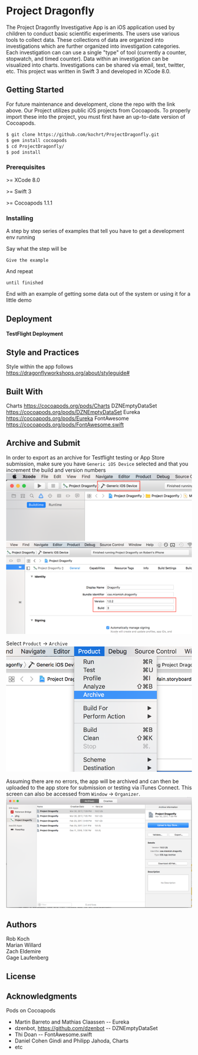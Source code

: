# Project Dragonfly

The Project Dragonfly Investigative App is an iOS application used by children to conduct basic scientific experiments. The users  use various tools to collect data. These collections of data are organized into investigations which are further organized into investigation categories. Each investigation can can use a single "type" of tool (currently a counter, stopwatch, and timed counter). Data within an investigation can be visualized into charts. Investigations can be shared via email, text, twitter, etc. This project was written in Swift 3 and developed in XCode 8.0. 

## Getting Started

For future maintenance and development, clone the repo with the link above. Our Project utilizes public iOS projects from Cocoapods. To properly import these into the project, you must first have an up-to-date version of Cocoapods. 

```
$ git clone https://github.com/kochrt/ProjectDragonfly.git
$ gem install cocoapods
$ cd ProjectDragonfly/ 
$ pod install
```

### Prerequisites

\>= XCode 8.0

\>= Swift 3

\>= Cocoapods 1.1.1

### Installing

A step by step series of examples that tell you have to get a development env running

Say what the step will be

```
Give the example
```

And repeat

```
until finished
```

End with an example of getting some data out of the system or using it for a little demo


## Deployment

#### TestFlight Deployment

## Style and Practices

Style within the app follows https://dragonflyworkshops.org/about/styleguide#

## Built With

Charts https://cocoapods.org/pods/Charts
DZNEmptyDataSet https://cocoapods.org/pods/DZNEmptyDataSet
Eureka https://cocoapods.org/pods/Eureka
FontAwesome https://cocoapods.org/pods/FontAwesome.swift

## Archive and Submit
In order to export as an archive for Testflight testing or App Store submission, make sure you have `Generic iOS Device` selected and that you increment the build and version numbers
![](images/buildtype.png)
![](images/buildversion.png)

Select `Product` -> `Archive`
![](images/archive.png)

Assuming there are no errors, the app will be archived and can then be uploaded to the app store for submission or testing via iTunes Connect. This screen can also be accessed from `Window` -> `Organizer`.
![](images/archives.png)

## Authors

Rob Koch  
Marian Willard  
Zach Eldemire  
Gage Laufenberg  

## License

## Acknowledgments

Pods on Cocoapods
* Martin Barreto and Mathias Claassen -- Eureka
* dzenbot, https://github.com/dzenbot -- DZNEmptyDataSet
* Thi Doan -- FontAwesome.swift
* Daniel Cohen Gindi and Philipp Jahoda, Charts
* etc
